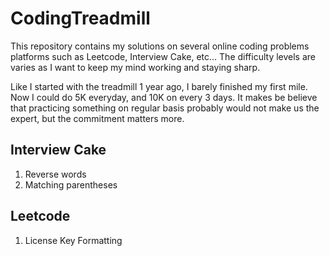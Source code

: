 # CodingTreadmill

This repository contains my solutions on several online coding problems platforms such as Leetcode, Interview Cake, etc... The difficulty levels are varies as I want to keep my mind working and staying sharp.

Like I started with the treadmill 1 year ago, I barely finished my first mile. Now I could do 5K everyday, and 10K on every 3 days. It makes be believe that practicing something on regular basis probably would not make us the expert, but the commitment matters more.

## Interview Cake
1. Reverse words
2. Matching parentheses

## Leetcode
1. License Key Formatting